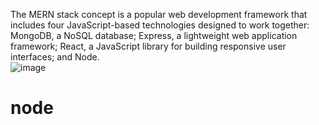 The MERN stack concept is a popular web development framework that includes four JavaScript-based technologies designed to work together: MongoDB, a NoSQL database; Express, a lightweight web application framework; React, a JavaScript library for building responsive user interfaces; and Node.  
![image](https://miro.medium.com/v2/resize:fit:700/1*2Qsunn0QtBmQ3zA-QFKz0Q.png)

# node
